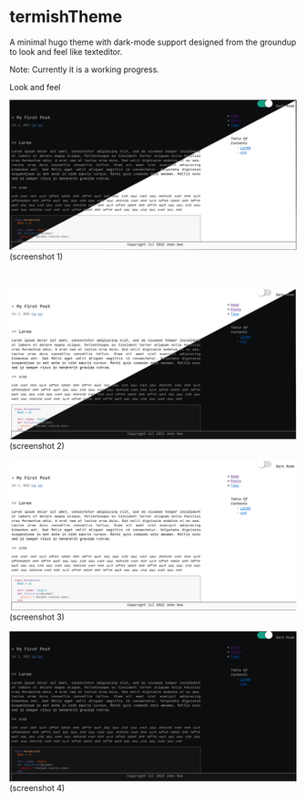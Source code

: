 # termishTheme
A minimal hugo theme with dark-mode support designed from the groundup to look and feel like texteditor.

Note: Currently it is a working progress.

Look and feel

 ![Screenshot-1 of termishTheme for hugo](./images/scrot-01.png)(screenshot 1)
 
 <br><br>
 ![Screenshot-2 of termishTheme for hugo](./images/scrot-02.png)(screenshot 2)
 <br><br>
 ![Screenshot-3 of termishTheme for hugo](./images/scrot-03.png)(screenshot 3)
 <br><br>
 ![Screenshot-4 of termishTheme for hugo](./images/scrot-04.png)(screenshot 4)
 <br><br>
